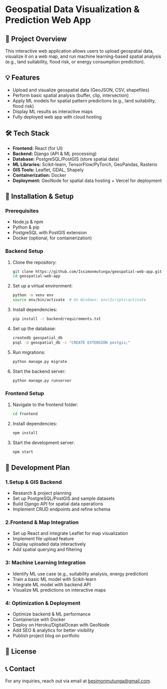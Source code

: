 # Geospatial Data Visualization & Prediction Web App

## 📌 Project Overview

This interactive web application allows users to upload geospatial data, visualize it on a web map, and run machine learning-based spatial analysis (e.g., land suitability, flood risk, or energy consumption prediction).

## 💡 Features

- Upload and visualize geospatial data (GeoJSON, CSV, shapefiles)
- Perform basic spatial analysis (buffer, clip, intersection)
- Apply ML models for spatial pattern predictions (e.g., land suitability, flood risk)
- Display ML results as interactive maps
- Fully deployed web app with cloud hosting

## 🛠️ Tech Stack

- **Frontend:** React (for UI)
- **Backend:** Django (API & ML processing)
- **Database:** PostgreSQL/PostGIS (store spatial data)
- **ML Libraries:** Scikit-learn, TensorFlow/PyTorch, GeoPandas, Rasterio
- **GIS Tools:** Leaflet, GDAL, Shapely
- **Containerization:** Docker
- **Deployment:** GeoNode for spatial data hosting + Vercel for deployment

## 🚀 Installation & Setup

### Prerequisites

- Node.js & npm
- Python & pip
- PostgreSQL with PostGIS extension
- Docker (optional, for containerization)

### Backend Setup

1. Clone the repository:
   ```bash
   git clone https://github.com/Issimonmutunga/geospatial-web-app.git
   cd geospatial-web-app
   ```
2. Set up a virtual environment:
   ```bash
   python -m venv env
   source env/bin/activate  # On Windows: env\Scripts\activate
   ```
3. Install dependencies:
   ```bash
   pip install -r backend/requirements.txt
   ```
4. Set up the database:
   ```bash
   createdb geospatial_db
   psql -d geospatial_db -c "CREATE EXTENSION postgis;"
   ```
5. Run migrations:
   ```bash
   python manage.py migrate
   ```
6. Start the backend server:
   ```bash
   python manage.py runserver
   ```

### Frontend Setup

1. Navigate to the frontend folder:
   ```bash
   cd frontend
   ```
2. Install dependencies:
   ```bash
   npm install
   ```
3. Start the development server:
   ```bash
   npm start
   ```

## 📅 Development Plan

### 1.Setup & GIS Backend

- Research & project planning
- Set up PostgreSQL/PostGIS and sample datasets
- Build Django API for spatial data operations
- Implement CRUD endpoints and refine schema

### 2.Frontend & Map Integration

- Set up React and integrate Leaflet for map visualization
- Implement file upload feature
- Display uploaded data interactively
- Add spatial querying and filtering

### 3: Machine Learning Integration

- Identify ML use case (e.g., suitability analysis, energy prediction)
- Train a basic ML model with Scikit-learn
- Integrate ML model with backend API
- Visualize ML predictions on interactive maps

### 4: Optimization & Deployment

- Optimize backend & ML performance
- Containerize with Docker
- Deploy on Heroku/DigitalOcean with GeoNode
- Add SEO & analytics for better visibility
- Publish project blog on portfolio

## 📜 License



## 📞 Contact

For any inquiries, reach out via email at [besimonmutunga@gmail.com](mailto\:besimonmutunga@gmail.com).

